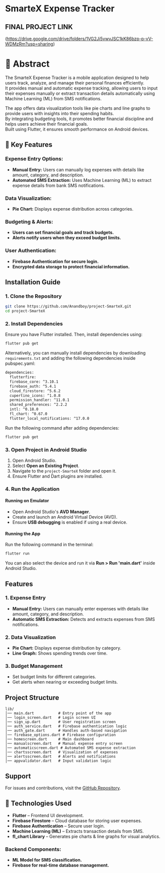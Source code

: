 # SmarteX Expense Tracker
## FINAL PROJECT LINK
(https://drive.google.com/drive/folders/1VG2Ji5vwvJSC1kK86bzp-p-vV-WDMzRm?usp=sharing)
# 📌 Abstract  
The SmarteX Expense Tracker is a mobile application designed to help users track, analyze, and manage their personal finances efficiently.<br>
It provides manual and automatic expense tracking, allowing users to input their expenses manually or extract transaction details automatically using Machine Learning (ML) from SMS notifications.<br>

The app offers data visualization tools like pie charts and line graphs to provide users with insights into their spending habits.<br>
By integrating budgeting tools, it promotes better financial discipline and helps users achieve their financial goals.<br>
Built using Flutter, it ensures smooth performance on Android devices.<br>

## 🔹 Key Features  
### Expense Entry Options:<br>
- **Manual Entry:** Users can manually log expenses with details like amount, category, and description.<br>
- **Automated SMS Extraction:** Uses Machine Learning (ML) to extract expense details from bank SMS notifications.<br>

### Data Visualization:<br>
- **Pie Chart:** Displays expense distribution across categories.<br>

### Budgeting & Alerts:<br>
- **Users can set financial goals and track budgets.**<br>
- **Alerts notify users when they exceed budget limits.**<br>

### User Authentication:<br>
- **Firebase Authentication for secure login.**<br>
- **Encrypted data storage to protect financial information.**<br>

## Installation Guide

### 1. Clone the Repository

```sh
git clone https://github.com/Anandboy/project-SmarteX.git
cd project-SmarteX
```

### 2. Install Dependencies

Ensure you have Flutter installed. Then, install dependencies using:

```sh
flutter pub get
```
Alternatively, you can manually install dependencies by downloading `requirements.txt` and adding the following dependencies inside pubspec.yaml:
```sh
dependencies:
  flutterfire:
  firebase_core: ^3.10.1
  firebase_auth: ^5.4.1
  cloud_firestore: ^5.6.2
  cupertino_icons: ^1.0.8
  permission_handler: ^11.0.1
  shared_preferences: ^2.2.2
  intl: ^0.18.0
  fl_chart: ^0.67.0
  flutter_local_notifications: ^17.0.0
```
Run the following command after adding dependencies:
```sh
flutter pub get
```

### 3. Open Project in Android Studio

1. Open Android Studio.
2. Select **Open an Existing Project**.
3. Navigate to the `project-SmarteX` folder and open it.
4. Ensure Flutter and Dart plugins are installed.

### 4. Run the Application

#### Running on Emulator
- Open Android Studio's **AVD Manager**.
- Create and launch an Android Virtual Device (AVD).
- Ensure **USB debugging** is enabled if using a real device.

#### Running the App
Run the following command in the terminal:

```sh
flutter run
```

You can also select the device and run it via **Run > Run 'main.dart'** inside Android Studio.

## Features

### 1. Expense Entry
- **Manual Entry:** Users can manually enter expenses with details like amount, category, and description.
- **Automatic SMS Extraction:** Detects and extracts expenses from SMS notifications.

### 2. Data Visualization
- **Pie Chart:** Displays expense distribution by category.
- **Line Graph:** Shows spending trends over time.

### 3. Budget Management
- Set budget limits for different categories.
- Get alerts when nearing or exceeding budget limits.

## Project Structure

```
lib/
│── main.dart           # Entry point of the app
│── login_screen.dart   # Login screen UI
│── sign_up.dart        # User registration screen
│── auth_service.dart   # Firebase authentication logic
│── auth_gate.dart      # Handles auth-based navigation
│── firebase_options.dart # Firebase configuration
│── homescreen.dart     # Main dashboard
│── manualscreen.dart   # Manual expense entry screen
│── automaticscreen.dart # Automated SMS expense extraction
│── chartsscreen.dart   # Visualization of expenses
│── alertsscreen.dart   # Alerts and notifications
│── appvalidator.dart   # Input validation logic
```

## Support
For issues and contributions, visit the [GitHub Repository](https://github.com/Anandboy/project-SmarteX).

## 🔹 Technologies Used  
- **Flutter** – Frontend UI development.<br>
- **Firebase Firestore** – Cloud database for storing user expenses.<br>
- **Firebase Authentication** – Secure user login.<br>
- **Machine Learning (ML)** – Extracts transaction details from SMS.<br>
- **fl_chart Library** – Generates pie charts & line graphs for visual analytics.<br>


### Backend Components:<br>
- **ML Model for SMS classification.**<br>
- **Firebase for real-time database management.**<br>




